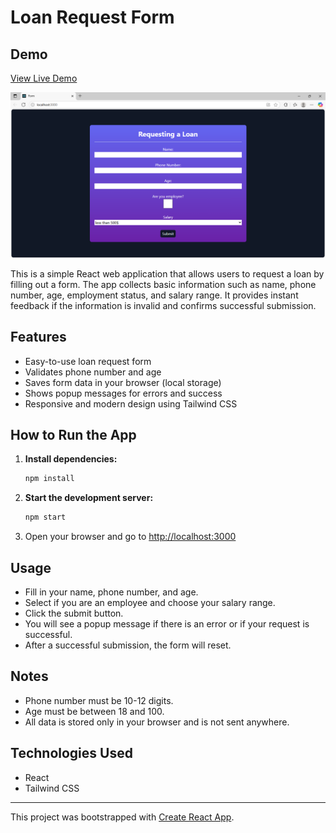 # Loan Request Form

## Demo

[View Live Demo](https://loan-request-form.vercel.app/)

![Project Screenshot](public/screenshot.png)

This is a simple React web application that allows users to request a loan by filling out a form. The app collects basic information such as name, phone number, age, employment status, and salary range. It provides instant feedback if the information is invalid and confirms successful submission.

## Features

- Easy-to-use loan request form
- Validates phone number and age
- Saves form data in your browser (local storage)
- Shows popup messages for errors and success
- Responsive and modern design using Tailwind CSS

## How to Run the App

1. **Install dependencies:**
   ```bash
   npm install
   ```
2. **Start the development server:**
   ```bash
   npm start
   ```
3. Open your browser and go to [http://localhost:3000](http://localhost:3000)

## Usage

- Fill in your name, phone number, and age.
- Select if you are an employee and choose your salary range.
- Click the submit button.
- You will see a popup message if there is an error or if your request is successful.
- After a successful submission, the form will reset.

## Notes

- Phone number must be 10-12 digits.
- Age must be between 18 and 100.
- All data is stored only in your browser and is not sent anywhere.

## Technologies Used

- React
- Tailwind CSS

---

This project was bootstrapped with [Create React App](https://github.com/facebook/create-react-app).
